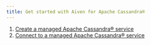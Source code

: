 ```yaml
---
title: Get started with Aiven for Apache Cassandra®
---
```


1. [Create a managed Apache Cassandra® service](/docs/platform/howto/create_new_service)
1. [Connect to a managed Apache Cassandra® service](/docs/products/cassandra/howto/list-code-samples)
